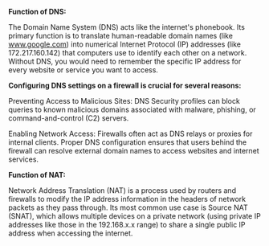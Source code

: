 **Function of DNS:**

The Domain Name System (DNS) acts like the internet's phonebook. Its primary function is to translate human-readable domain names (like www.google.com) into numerical Internet Protocol (IP) addresses (like 172.217.160.142) that computers use to identify each other on a network. Without DNS, you would need to remember the specific IP address for every website or service you want to access.

**Configuring DNS settings on a firewall is crucial for several reasons:**

Preventing Access to Malicious Sites: DNS Security profiles can block queries to known malicious domains associated with malware, phishing, or command-and-control (C2) servers.

Enabling Network Access: Firewalls often act as DNS relays or proxies for internal clients. Proper DNS configuration ensures that users behind the firewall can resolve external domain names to access websites and internet services.

**Function of NAT:**

Network Address Translation (NAT) is a process used by routers and firewalls to modify the IP address information in the headers of network packets as they pass through. Its most common use case is Source NAT (SNAT), which allows multiple devices on a private network (using private IP addresses like those in the 192.168.x.x range) to share a single public IP address when accessing the internet.
